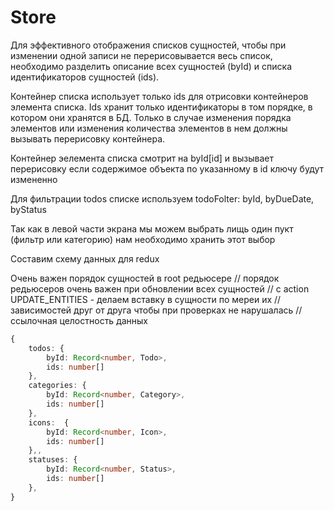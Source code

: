 # Store

Для эффективного отображения списков сущностей, чтобы при изменении одной записи не перерисовывается весь список, необходимо разделить описание всех сущностей (byId) и списка идентификаторов сущностей (ids).

Контейнер списка использует только ids для отрисовки контейнеров элемента списка. Ids хранит только идентификаторы в том порядке, в котором они хранятся в БД. Только в случае изменения порядка элементов или изменения количества элементов в нем должны вызывать перерисовку контейнера.

Контейнер эелемента списка смотрит на byId[id] и вызывает перерисовку если содержимое объекта по указанному в id ключу будут измененно

Для фильтрации todos списке используем todoFolter: byId, byDueDate, byStatus

Так как в левой части экрана мы можем выбрать лищь один пукт (фильтр или категорию) нам необходимо хранить этот выбор

Составим схему данных для redux

Очень важен порядок сущностей в root редьюсере
// порядок редьюсеров очень важен при обновлении всех сущностей
// с action UPDATE_ENTITIES - делаем вставку в сущности по мереи их
// зависимостей друг от друга чтобы при проверках не нарушалась
// ссылочная целостность данных

```ts
{
    todos: {
        byId: Record<number, Todo>,
        ids: number[]
    },
    categories: {
        byId: Record<number, Category>,
        ids: number[]
    },
    icons:  {
        byId: Record<number, Icon>,
        ids: number[]
    },,
    statuses: {
        byId: Record<number, Status>,
        ids: number[]
    },
}
```
